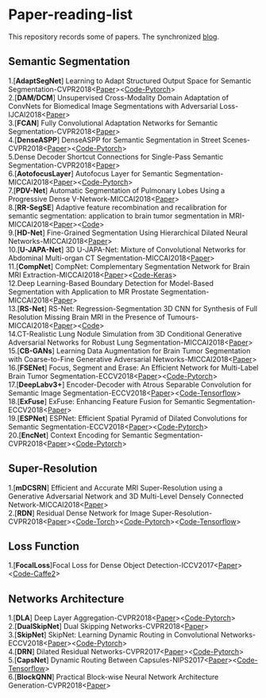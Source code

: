 # Paper-reading-list
This repository records some of papers. The synchronized [blog](https://tramac.github.io/2018/12/05/Paper-list/#more).

## Semantic Segmentation
1.[**AdaptSegNet**] Learning to Adapt Structured Output Space for Semantic Segmentation-CVPR2018<[Paper](https://arxiv.org/pdf/1802.10349.pdf)><[Code-Pytorch](https://github.com/wasidennis/AdaptSegNet)><br>
2.[**DAM/DCM**] Unsupervised Cross-Modality Domain Adaptation of ConvNets for Biomedical Image Segmentations with Adversarial Loss-IJCAI2018<[Paper](https://arxiv.org/pdf/1804.10916.pdf)><br>
3.[**FCAN**] Fully Convolutional Adaptation Networks for Semantic Segmentation-CVPR2018<[Paper](https://arxiv.org/pdf/1804.08286.pdf)><br>
4.[**DenseASPP**] DenseASPP for Semantic Segmentation in Street Scenes-CVPR2018<[Paper](http://openaccess.thecvf.com/content_cvpr_2018/papers/Yang_DenseASPP_for_Semantic_CVPR_2018_paper.pdf)><[Code-Pytorch](https://github.com/DeepMotionAIResearch/DenseASPP)><br>
5.Dense Decoder Shortcut Connections for Single-Pass Semantic Segmentation-CVPR2018<[Paper](http://openaccess.thecvf.com/content_cvpr_2018/papers/Bilinski_Dense_Decoder_Shortcut_CVPR_2018_paper.pdf)><br>
6.[**AotofocusLayer**] Autofocus Layer for Semantic Segmentation-MICCAI2018<[Paper](https://arxiv.org/pdf/1805.08403.pdf)><[Code-Pytorch](https://github.com/yaq007/Autofocus-Layer)><br>
7.[**PDV-Net**] Automatic Segmentation of Pulmonary Lobes Using a Progressive Dense V-Network-MICCAI2018<[Paper](https://link.springer.com/content/pdf/10.1007%2F978-3-030-00889-5_32.pdf)><br>
8.[**RR-SegSE**] Adaptive feature recombination and recalibration for semantic segmentation: application to brain tumor segmentation in MRI-MICCAI2018<[Paper](https://arxiv.org/pdf/1806.02318.pdf)><[Code](https://github.com/sergiormpereira/rr_segse)><br>
9.[**HD-Net**] Fine-Grained Segmentation Using Hierarchical Dilated Neural Networks-MICCAI2018<[Paper](https://link.springer.com/content/pdf/10.1007%2F978-3-030-00937-3_56.pdf)><br>
10.[**U-JAPA-Net**] 3D U-JAPA-Net: Mixture of Convolutional Networks for Abdominal Multi-organ CT Segmentation-MICCAI2018<[Paper](https://link.springer.com/content/pdf/10.1007%2F978-3-030-00937-3_49.pdf)><br>
11.[**CompNet**] CompNet: Complementary Segmentation Network for Brain MRI Extraction-MICCAI2018<[Paper](https://arxiv.org/pdf/1804.00521.pdf)><[Code-Keras](https://github.com/raun1/MICCAI2018---Complementary_Segmentation_Network-Raw-Code)><br>
12.Deep Learning-Based Boundary Detection for Model-Based Segmentation with Application to MR Prostate Segmentation-MICCAI2018<[Paper](https://link.springer.com/content/pdf/10.1007%2F978-3-030-00937-3_59.pdf)><br>
13.[**RS-Net**] RS-Net: Regression-Segmentation 3D CNN for Synthesis of Full Resolution Missing Brain MRI in the Presence of Tumours-MICCAI2018<[Paper](https://arxiv.org/pdf/1807.10972v1.pdf)><[Code](https://github.com/RagMeh11/RS-Net)><br>
14.CT-Realistic Lung Nodule Simulation from 3D Conditional Generative Adversarial Networks for Robust Lung Segmentation-MICCAI2018<[Paper](https://arxiv.org/pdf/1806.04051.pdf)><br>
15.[**CB-GANs**] Learning Data Augmentation for Brain Tumor Segmentation with Coarse-to-Fine Generative Adversarial Networks-MICCAI2018<[Paper](https://arxiv.org/pdf/1805.11291.pdf)><br>
16.[**FSENet**] Focus, Segment and Erase: An Efficient Network for Multi-Label Brain Tumor Segmentation-ECCV2018<[Paper](http://openaccess.thecvf.com/content_ECCV_2018/papers/Xuan_Chen_Focus_Segment_and_ECCV_2018_paper.pdf)><[Code-Pytorch](https://github.com/LaviniaChen/Segment-and-Erase-Network)><br>
17.[**DeepLabv3+**] Encoder-Decoder with Atrous Separable Convolution for Semantic Image Segmentation-ECCV2018<[Paper](https://arxiv.org/pdf/1802.02611v1.pdf)><[Code-Tensorflow](https://github.com/tensorflow/models/tree/master/research/deeplab)><br>
18.[**ExFuse**] ExFuse: Enhancing Feature Fusion for Semantic Segmentation-ECCV2018<[Paper](https://arxiv.org/pdf/1804.03821.pdf)><br>
19.[**ESPNet**] ESPNet: Efficient Spatial Pyramid of Dilated Convolutions for Semantic Segmentation-ECCV2018<[Paper](https://arxiv.org/pdf/1803.06815v2.pdf)><[Code-Pytorch](https://github.com/sacmehta/ESPNet)><br>
20.[**EncNet**] Context Encoding for Semantic Segmentation-CVPR2018<[Paper](https://arxiv.org/pdf/1803.08904v1.pdf)><[Code-Pytorch](https://github.com/zhanghang1989/PyTorch-Encoding)><br>

## Super-Resolution
1.[**mDCSRN**] Efficient and Accurate MRI Super-Resolution using a Generative Adversarial Network and 3D Multi-Level Densely Connected Network-MICCAI2018<[Paper](https://arxiv.org/pdf/1803.01417.pdf)><br>
2.[**RDN**] Residual Dense Network for Image Super-Resolution-CVPR2018<[Paper](https://arxiv.org/abs/1802.08797)><[Code-Torch](https://github.com/yulunzhang/RDN)><[Code-Pytorch](https://github.com/thstkdgus35/EDSR-PyTorch)><[Code-Tensorflow](https://github.com/hengchuan/RDN-TensorFlow)><br>

## Loss Function
1.[**FocalLoss**]Focal Loss for Dense Object Detection-ICCV2017<[Paper](https://arxiv.org/pdf/1708.02002.pdf)><[Code-Caffe2](https://github.com/facebookresearch/Detectron)><br>

## Networks Architecture
1.[**DLA**] Deep Layer Aggregation-CVPR2018<[Paper](https://arxiv.org/pdf/1707.06484.pdf)><[Code-Pytorch](https://github.com/ucbdrive/dla)><br>
2.[**DualSkipNet**] Dual Skipping Networks-CVPR2018<[Paper](https://arxiv.org/pdf/1710.10386.pdf)><br>
3.[**SkipNet**] SkipNet: Learning Dynamic Routing in Convolutional Networks-ECCV2018<[Paper](https://arxiv.org/pdf/1711.09485.pdf)><[Code-Pytorch](https://github.com/ucbdrive/skipnet)><br>
4.[**DRN**] Dilated Residual Networks-CVPR2017<[Paper](https://arxiv.org/pdf/1705.09914.pdf)><[Code-Pytorch](https://github.com/fyu/drn)><br>
5.[**CapsNet**] Dynamic Routing Between Capsules-NIPS2017<[Paper](https://arxiv.org/pdf/1710.09829.pdf)><[Code-Tensorflow](https://github.com/naturomics/CapsNet-Tensorflow)><br>
6.[**BlockQNN**] Practical Block-wise Neural Network Architecture Generation-CVPR2018<[Paper](https://arxiv.org/pdf/1708.05552.pdf)><br>
